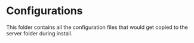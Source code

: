 # Configurations

This folder contains all the configuration files that would get copied to the server folder during install.